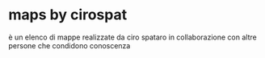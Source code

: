 # maps by cirospat
è un elenco di mappe realizzate da ciro spataro in collaborazione con altre persone che condidono conoscenza
